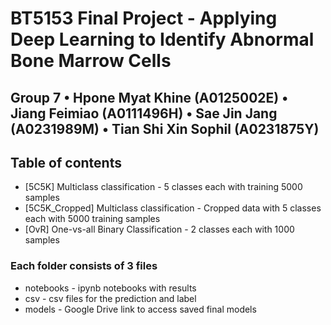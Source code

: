 # BT5153 Final Project - Applying Deep Learning to Identify Abnormal Bone Marrow Cells

## Group 7 • Hpone Myat Khine (A0125002E) • Jiang Feimiao (A0111496H) • Sae Jin Jang (A0231989M) • Tian Shi Xin Sophil (A0231875Y)

## Table of contents
* [5C5K] Multiclass classification - 5 classes each with training 5000 samples
* [5C5K_Cropped] Multiclass classification - Cropped data with 5 classes each with 5000 training samples
* [OvR] One-vs-all Binary Classification - 2 classes each with 1000 samples
	
### Each folder consists of 3 files
* notebooks - ipynb notebooks with results
* csv - csv files for the prediction and label
* models - Google Drive link to access saved final models

